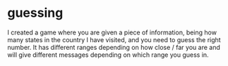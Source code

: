 # guessing

I created a game where you are given a piece of information, being how many states in the country I have visited, and you need to guess the right number. It has different ranges depending on how close / far you are and will give different messages depending on which range you guess in.
